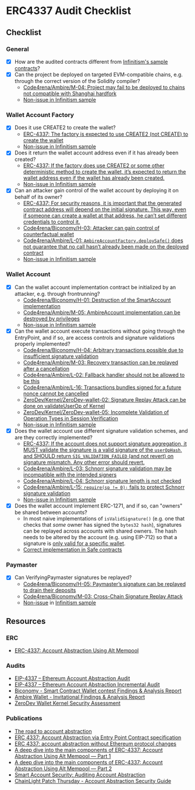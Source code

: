 # ERC4337 Audit Checklist

## Checklist

### General

- [x] How are the audited contracts different from [Infinitism's sample contracts](https://github.com/eth-infinitism/account-abstraction/tree/v0.6.0/contracts/samples)?
- [x] Can the project be deployed on targeted EVM-compatible chains, e.g. through the correct version of the Solidity compiler?
  - [Code4rena/Ambire/M-04: Project may fail to be deployed to chains not compatible with Shanghai hardfork](https://code4rena.com/reports/2023-05-ambire#m-04-project-may-fail-to-be-deployed-to-chains-not-compatible-with-shanghai-hardfork)
  - [Non-issue in Infinitism sample](https://github.com/eth-infinitism/account-abstraction/blob/v0.6.0/contracts/samples/SimpleAccount.sol#L2)

### Wallet Account Factory

- [x] Does it use CREATE2 to create the wallet?
  - [ERC-4337: The factory is expected to use CREATE2 (not CREATE) to create the wallet](https://eips.ethereum.org/EIPS/eip-4337#first-time-account-creation)
  - [Non-issue in Infinitism sample](https://github.com/eth-infinitism/account-abstraction/blob/v0.6.0/contracts/samples/SimpleAccountFactory.sol#L44)
- [x] Does it return the wallet account address even if it has already been created?
  - [ERC-4337: If the factory does use CREATE2 or some other deterministic method to create the wallet, it’s expected to return the wallet address even if the wallet has already been created.](https://eips.ethereum.org/EIPS/eip-4337#first-time-account-creation)
  - [Non-issue in Infinitism sample](https://github.com/eth-infinitism/account-abstraction/blob/v0.6.0/contracts/samples/SimpleAccountFactory.sol#L32)
- [x] Can an attacker gain control of the wallet account by deploying it on behalf of its owner?
  - [ERC-4337: For security reasons, it is important that the generated contract address will depend on the initial signature. This way, even if someone can create a wallet at that address, he can’t set different credentials to control it.](https://eips.ethereum.org/EIPS/eip-4337#first-time-account-creation)
  - [Code4rena/Biconomy/H-03: Attacker can gain control of counterfactual wallet](https://code4rena.com/reports/2023-01-biconomy#h-03-attacker-can-gain-control-of-counterfactual-wallet)
  - [Code4rena/Ambire/L-01: `AmbireAccountFactory.deploySafe()` does not guarantee that no call hasn’t already been made on the deployed contract](https://code4rena.com/reports/2023-05-ambire#l-01-ambireaccountfactorydeploysafe-does-not-guarantee-that-no-call-hasnt-already-been-made-on-the-deployed-contract)
  - [Non-issue in Infinitism sample](https://github.com/eth-infinitism/account-abstraction/blob/v0.6.0/contracts/samples/SimpleAccountFactory.sol#L29)

### Wallet Account

- [x] Can the wallet account implementation contract be initialized by an attacker, e.g. through frontrunning?
  - [Code4rena/Biconomy/H-01: Destruction of the SmartAccount implementation](https://code4rena.com/reports/2023-01-biconomy#h-01-destruction-of-the-smartaccount-implementation)
  - [Code4rena/Ambire/M-05: AmbireAccount implementation can be destroyed by privileges](https://code4rena.com/reports/2023-05-ambire#m-05-ambireaccount-implementation-can-be-destroyed-by-privileges)
  - [Non-issue in Infinitism sample](https://github.com/eth-infinitism/account-abstraction/blob/v0.6.0/contracts/samples/SimpleAccount.sol#L46)
- [x] Can the wallet account execute transactions without going through the EntryPoint, and if so, are access controls and signature validations properly implemented?
  - [Code4rena/Biconomy/H-04: Arbitrary transactions possible due to insufficient signature validation](https://code4rena.com/reports/2023-01-biconomy#h-04-arbitrary-transactions-possible-due-to-insufficient-signature-validation)
  - [Code4rena/Ambire/M-03: Recovery transaction can be replayed after a cancellation](https://code4rena.com/reports/2023-05-ambire#m-03-recovery-transaction-can-be-replayed-after-a-cancellation)
  - [Code4rena/Ambire/L-02: Fallback handler should not be allowed to be this](https://code4rena.com/reports/2023-05-ambire#l-02-fallback-handler-should-not-be-allowed-to-be-this)
  - [Code4rena/Ambire/L-16: Transactions bundles signed for a future nonce cannot be cancelled](https://code4rena.com/reports/2023-05-ambire#l-16-transactions-bundles-signed-for-a-future-nonce-cannot-be-cancelled)
  - [ZeroDev/Kernel/ZeroDev-wallet-02: Signature Replay Attack can be done on validateUserOp of Kernel](https://github.com/zerodevapp/kernel/blob/main/audits/kalos_v1.pdf)
  - [ZeroDev/Kernel/ZeroDev-wallet-05: Incomplete Validation of Operation Types in Session Verification](https://github.com/zerodevapp/kernel/blob/main/audits/kalos_v1.pdf)
  - [Non-issue in Infinitism sample](https://github.com/eth-infinitism/account-abstraction/blob/v0.6.0/contracts/samples/SimpleAccount.sol#L58)
- [x] Does the wallet account use different signature validation schemes, and are they correctly implemented?
  - [ERC-4337: If the account does not support signature aggregation, it MUST validate the signature is a valid signature of the `userOpHash`, and SHOULD return `SIG_VALIDATION_FAILED` (and not revert) on signature mismatch. Any other error should revert.](https://eips.ethereum.org/EIPS/eip-4337#definitions)
  - [Code4rena/Ambire/L-03: Schnorr signature validation may be incompatible with the intended signers](https://code4rena.com/reports/2023-05-ambire#l-03-schnorr-signature-validation-may-be-incompatible-with-the-intended-signers)
  - [Code4rena/Ambire/L-04: Schnorr signature length is not checked](https://code4rena.com/reports/2023-05-ambire#l-04-schnorr-signature-length-is-not-checked)
  - [Code4rena/Ambire/L-15: `require(sp != 0);` fails to protect Schnorr signature validation](https://code4rena.com/reports/2023-05-ambire#l-15-requiresp--0-fails-to-protect-schnorr-signature-validation)
  - [Non-issue in Infinitism sample](https://github.com/eth-infinitism/account-abstraction/blob/v0.6.0/contracts/samples/SimpleAccount.sol#L96)
- [x] Does the wallet account implement ERC-1271, and if so, can "owners" be shared between accounts?
  - In most naive implementations of `isValidSignature()` (e.g. one that checks that *some* owner has signed the `bytes32 hash`), signatures can be replayed across accounts with shared owners. The hash needs to be altered by the account (e.g. using EIP-712) so that a signature is [only valid for a specific wallet](https://github.com/SoulWallet/soul-wallet-contract/blob/d0895e0d0990dd25f39254fee707d7898a852652/contracts/helper/SignatureValidator.sol#L18-L24).
  - [Correct implementation in Safe contracts](https://github.com/safe-global/safe-contracts/blob/69caefcda788f2f6b0b154d50d010897560c8deb/contracts/handler/CompatibilityFallbackHandler.sol#L57-L68)


### Paymaster

- [x] Can VerifyingPaymaster signatures be replayed?
  - [Code4rena/Biconomy/H-05: Paymaster’s signature can be replayed to drain their deposits](https://code4rena.com/reports/2023-01-biconomy#h-05-paymaster-eth-can-be-drained-with-malicious-sender)
  - [Code4rena/Biconomy/M-03: Cross-Chain Signature Replay Attack](https://code4rena.com/reports/2023-01-biconomy#m-03-cross-chain-signature-replay-attack)
  - [Non-issue](https://github.com/eth-infinitism/account-abstraction/blob/v0.6.0/contracts/samples/VerifyingPaymaster.sol#L64) in [Infinitism sample](https://github.com/eth-infinitism/account-abstraction/blob/v0.6.0/contracts/samples/VerifyingPaymaster.sol#L88)

## Resources

### ERC

- [ERC-4337: Account Abstraction Using Alt Mempool](https://eips.ethereum.org/EIPS/eip-4337#first-time-account-creation)

### Audits

- [EIP-4337 – Ethereum Account Abstraction Audit](https://blog.openzeppelin.com/eth-foundation-account-abstraction-audit)
- [EIP-4337 – Ethereum Account Abstraction Incremental Audit](https://blog.openzeppelin.com/eip-4337-ethereum-account-abstraction-incremental-audit)
- [Biconomy - Smart Contract Wallet contest Findings & Analysis Report](https://code4rena.com/reports/2023-01-biconomy)
- [Ambire Wallet - Invitational Findings & Analysis Report](https://code4rena.com/reports/2023-05-ambire)
- [ZeroDev Wallet Kernel Security Assessment](https://github.com/zerodevapp/kernel/blob/main/audits/kalos_v1.pdf)

### Publications

- [The road to account abstraction](https://notes.ethereum.org/@vbuterin/account_abstraction_roadmap)
- [ERC 4337: Account Abstraction via Entry Point Contract specification](https://ethereum-magicians.org/t/erc-4337-account-abstraction-via-entry-point-contract-specification/7160)
- [ERC 4337: account abstraction without Ethereum protocol changes](https://medium.com/infinitism/erc-4337-account-abstraction-without-ethereum-protocol-changes-d75c9d94dc4a)
- [A deep dive into the main components of ERC-4337: Account Abstraction Using Alt Mempool — Part 1](https://medium.com/oak-security/a-deep-dive-into-the-main-components-of-erc-4337-account-abstraction-using-alt-mempool-part-1-3a1ed1bd3a9b)
- [A deep dive into the main components of ERC-4337: Account Abstraction Using Alt Mempool — Part 2](https://medium.com/oak-security/a-deep-dive-into-the-main-components-of-erc-4337-account-abstraction-using-alt-mempool-part-2-0c62617d9ebe)
- [Smart Account Security: Auditing Account Abstraction](https://medium.com/code4rena/smart-account-security-69b544c0da86)
- [ChainLight Patch Thursday - Account Abstraction Security Guide](https://defihacklabs.substack.com/p/chainlight-patch-thursday-account) 
